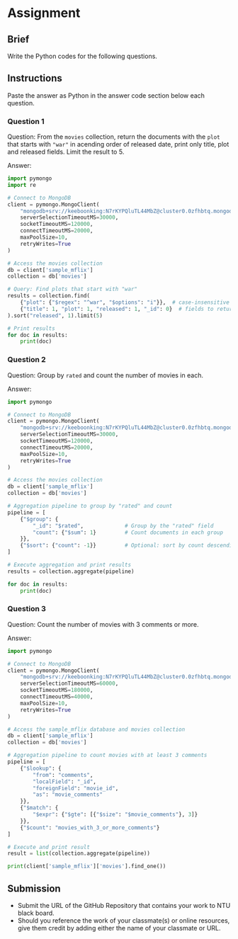 # Assignment

## Brief

Write the Python codes for the following questions.

## Instructions

Paste the answer as Python in the answer code section below each question.

### Question 1

Question: From the `movies` collection, return the documents with the `plot` that starts with `"war"` in acending order of released date, print only title, plot and released fields. Limit the result to 5.

Answer:

```python
import pymongo
import re

# Connect to MongoDB
client = pymongo.MongoClient(
    "mongodb+srv://keeboonking:N7rKYPQluTL44MbZ@cluster0.0zfhbtq.mongodb.net/?retryWrites=true&w=majority&appName=Cluster0",
    serverSelectionTimeoutMS=30000,
    socketTimeoutMS=120000,
    connectTimeoutMS=20000,
    maxPoolSize=10,
    retryWrites=True
)

# Access the movies collection
db = client['sample_mflix']
collection = db['movies']

# Query: Find plots that start with "war"
results = collection.find(
    {"plot": {"$regex": "^war", "$options": "i"}},  # case-insensitive match at the beginning
    {"title": 1, "plot": 1, "released": 1, "_id": 0}  # fields to return
).sort("released", 1).limit(5)

# Print results
for doc in results:
    print(doc)
```

### Question 2

Question: Group by `rated` and count the number of movies in each.

Answer:

```python
import pymongo

# Connect to MongoDB
client = pymongo.MongoClient(
    "mongodb+srv://keeboonking:N7rKYPQluTL44MbZ@cluster0.0zfhbtq.mongodb.net/?retryWrites=true&w=majority&appName=Cluster0",
    serverSelectionTimeoutMS=30000,
    socketTimeoutMS=120000,
    connectTimeoutMS=20000,
    maxPoolSize=10,
    retryWrites=True
)

# Access the movies collection
db = client['sample_mflix']
collection = db['movies']

# Aggregation pipeline to group by "rated" and count
pipeline = [
    {"$group": {
        "_id": "$rated",             # Group by the "rated" field
        "count": {"$sum": 1}         # Count documents in each group
    }},
    {"$sort": {"count": -1}}         # Optional: sort by count descending
]

# Execute aggregation and print results
results = collection.aggregate(pipeline)

for doc in results:
    print(doc)
```

### Question 3

Question: Count the number of movies with 3 comments or more.

Answer:

```python
import pymongo

# Connect to MongoDB
client = pymongo.MongoClient(
    "mongodb+srv://keeboonking:N7rKYPQluTL44MbZ@cluster0.0zfhbtq.mongodb.net/?retryWrites=true&w=majority&appName=Cluster0",
    serverSelectionTimeoutMS=60000,
    socketTimeoutMS=180000,
    connectTimeoutMS=40000,
    maxPoolSize=10,
    retryWrites=True
)

# Access the sample_mflix database and movies collection
db = client['sample_mflix']
collection = db['movies']

# Aggregation pipeline to count movies with at least 3 comments
pipeline = [
    {"$lookup": {
        "from": "comments",
        "localField": "_id",
        "foreignField": "movie_id",
        "as": "movie_comments"
    }},
    {"$match": {
        "$expr": {"$gte": [{"$size": "$movie_comments"}, 3]}
    }},
    {"$count": "movies_with_3_or_more_comments"}
]

# Execute and print result
result = list(collection.aggregate(pipeline))

print(client['sample_mflix']['movies'].find_one())
```

## Submission

- Submit the URL of the GitHub Repository that contains your work to NTU black board.
- Should you reference the work of your classmate(s) or online resources, give them credit by adding either the name of your classmate or URL.
